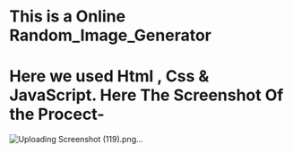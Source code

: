 # This is a Online Random_Image_Generator
# Here we used Html , Css & JavaScript. Here The Screenshot Of the Procect-

![Uploading Screenshot (119).png…]()
